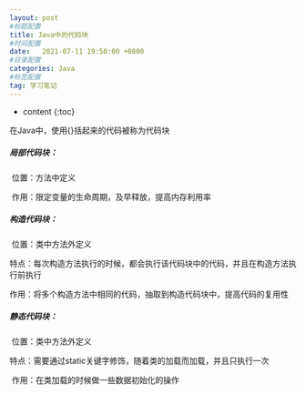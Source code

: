 ```yaml
---
layout: post
#标题配置
title: Java中的代码块
#时间配置
date:   2021-07-11 19:50:00 +0800
#目录配置
categories: Java
#标签配置
tag: 学习笔记
---
```


* content
{:toc}




在Java中，使用{}括起来的代码被称为代码块

##### 局部代码块：

​		位置：方法中定义

​		作用：限定变量的生命周期，及早释放，提高内存利用率

##### 构造代码块：

​		位置：类中方法外定义

​		特点：每次构造方法执行的时候，都会执行该代码块中的代码，并且在构造方法执行前执行

​		作用：将多个构造方法中相同的代码，抽取到构造代码块中，提高代码的复用性

##### 静态代码块：

​		位置：类中方法外定义

​		特点：需要通过static关键字修饰，随着类的加载而加载，并且只执行一次

​		作用：在类加载的时候做一些数据初始化的操作